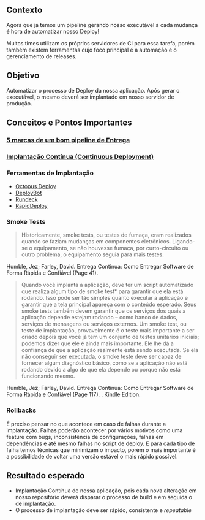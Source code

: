 ## Contexto
Agora que já temos um pipeline gerando nosso executável a cada mudança é hora de automatizar nosso Deploy!

Muitos times utilizam os próprios servidores de CI para essa tarefa, porém também existem ferramentas cujo foco principal é a automação e o gerenciamento de releases.

## Objetivo

Automatizar o processo de Deploy da nossa aplicação. Após gerar o executável, o mesmo deverá ser implantado em nosso servidor de produção.

## Conceitos e Pontos Importantes

### [5 marcas de um bom pipeline de Entrega](https://www.thoughtworks.com/pt/insights/blog/5-traits-good-delivery-pipeline)

### [Implantação Contínua (Continuous Deployment)](https://www.4linux.com.br/diferencas-entre-integracao-deploy-e-entrega-continua)

### Ferramentas de Implantação
* [Octopus Deploy](https://octopus.com/)
* [DeployBot](https://deploybot.com/)
* [Rundeck](http://rundeck.org/)
* [RapidDeploy](http://www.midvision.com/product/rapiddeploy/)

### Smoke Tests
> Historicamente, smoke tests, ou testes de fumaça, eram realizados quando se faziam mudanças em componentes eletrônicos. Ligando-se o equipamento, se não houvesse fumaça, por curto-circuito ou outro problema, o equipamento seguia para mais testes. 

Humble, Jez; Farley, David. Entrega Contínua: Como Entregar Software de Forma Rápida e Confiável (Page 41).

> Quando você implanta a aplicação, deve ter um script automatizado que realiza algum tipo de smoke test* para garantir que ela está rodando. Isso pode ser tão simples quanto executar a aplicação e garantir que a tela principal apareça com o conteúdo esperado. Seus smoke tests também devem garantir que os serviços dos quais a aplicação depende estejam rodando – como banco de dados, serviços de mensagens ou serviços externos. Um smoke test, ou teste de implantação, provavelmente é o teste mais importante a ser criado depois que você já tem um conjunto de testes unitários iniciais; podemos dizer que ele é ainda mais importante. Ele lhe dá a confiança de que a aplicação realmente está sendo executada. Se ela não conseguir ser executada, o smoke teste deve ser capaz de fornecer algum diagnóstico básico, como se a aplicação não está rodando devido a algo de que ela depende ou porque não está funcionando mesmo.

Humble, Jez; Farley, David. Entrega Contínua: Como Entregar Software de Forma Rápida e Confiável (Page 117).  . Kindle Edition. 

### Rollbacks
É preciso pensar no que acontece em caso de falhas durante a implantação. Falhas poderão acontecer por vários motivos como uma feature com bugs, inconsistência de configurações, falhas em dependências e até mesmo falhas no script de deploy. E para cada tipo de falha temos técnicas que minimizam o impacto, porém o mais importante é a possibilidade de voltar uma versão estável o mais rápido possível. 

## Resultado esperado

* Implantação Contínua de nossa aplicação, pois cada nova alteração em nosso repositório deverá disparar o processo de build e em seguida o de implantação.
* O processo de implantação deve ser rápido, consistente e *repeatable*
